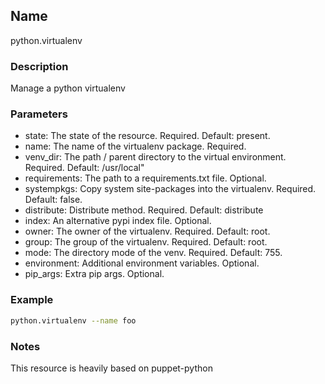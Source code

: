 ## Name

python.virtualenv

### Description

Manage a python virtualenv

### Parameters

* state: The state of the resource. Required. Default: present.
* name: The name of the virtualenv package. Required.
* venv_dir: The path / parent directory to the virtual environment. Required. Default: /usr/local"
* requirements: The path to a requirements.txt file. Optional.
* systempkgs: Copy system site-packages into the virtualenv. Required. Default: false.
* distribute: Distribute method. Required. Default: distribute
* index: An alternative pypi index file. Optional.
* owner: The owner of the virtualenv. Required. Default: root.
* group: The group of the virtualenv. Required. Default: root.
* mode: The directory mode of the venv. Required. Default: 755.
* environment: Additional environment variables. Optional.
* pip_args: Extra pip args. Optional.
### Example

```bash
python.virtualenv --name foo
```

### Notes

This resource is heavily based on puppet-python

